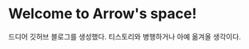 # Welcome to Arrow's space!

드디어 깃허브 블로그를 생성했다.
티스토리와 병행하거나 아예 옮겨올 생각이다.
<!--stackedit_data:
eyJoaXN0b3J5IjpbLTE0OTUyNTQ3MDFdfQ==
-->